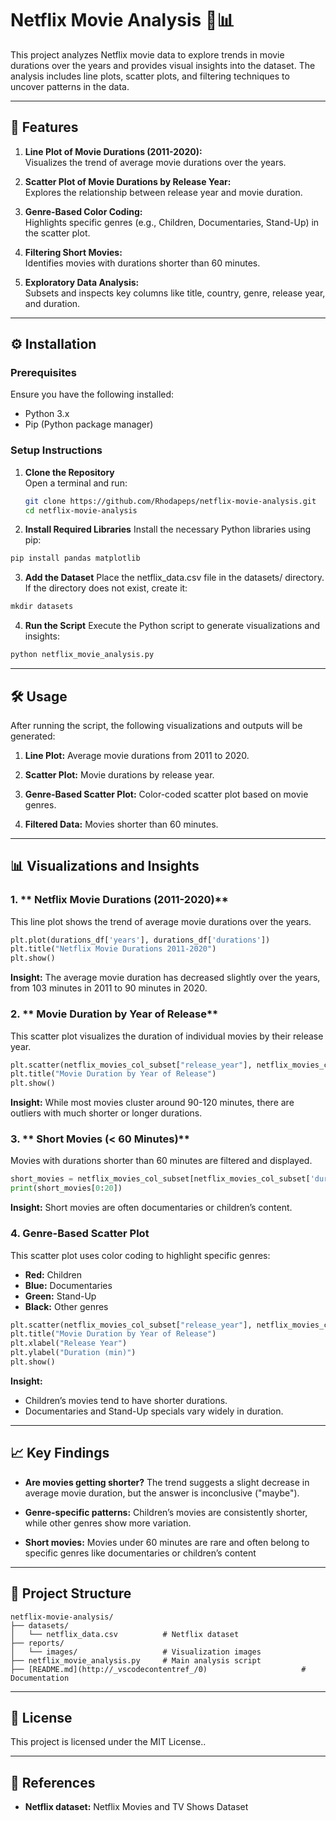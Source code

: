 # Netflix Movie Analysis 🎥📊

This project analyzes Netflix movie data to explore trends in movie durations over the years and provides visual insights into the dataset. The analysis includes line plots, scatter plots, and filtering techniques to uncover patterns in the data.

---

## 📌 Features

1. **Line Plot of Movie Durations (2011-2020):**  
   Visualizes the trend of average movie durations over the years.
   
2. **Scatter Plot of Movie Durations by Release Year:**  
   Explores the relationship between release year and movie duration.
   
3. **Genre-Based Color Coding:**  
   Highlights specific genres (e.g., Children, Documentaries, Stand-Up) in the scatter plot.
   
4. **Filtering Short Movies:**  
   Identifies movies with durations shorter than 60 minutes.

5. **Exploratory Data Analysis:**  
   Subsets and inspects key columns like title, country, genre, release year, and duration.

---

## ⚙️ Installation

### Prerequisites
Ensure you have the following installed:
- Python 3.x
- Pip (Python package manager)

### Setup Instructions

1. **Clone the Repository**  
   Open a terminal and run:
   ```sh
   git clone https://github.com/Rhodapeps/netflix-movie-analysis.git
   cd netflix-movie-analysis

2. **Install Required Libraries**
    Install the necessary Python libraries using pip:
```python
pip install pandas matplotlib
```
3. **Add the Dataset**
   Place the netflix_data.csv file in the datasets/ directory. If the directory does not exist, create it:
```python
mkdir datasets
```
4. **Run the Script**
   Execute the Python script to generate visualizations and insights:
```python
python netflix_movie_analysis.py
```

---

## 🛠 Usage

After running the script, the following visualizations and outputs will be generated:

1. **Line Plot:** Average movie durations from 2011 to 2020.

2. **Scatter Plot:** Movie durations by release year.

3. **Genre-Based Scatter Plot:** Color-coded scatter plot based on movie genres.

4. **Filtered Data:** Movies shorter than 60 minutes.


---

## 📊 Visualizations and Insights

### 1. ** Netflix Movie Durations (2011-2020)**

This line plot shows the trend of average movie durations over the years.

```python
plt.plot(durations_df['years'], durations_df['durations'])
plt.title("Netflix Movie Durations 2011-2020")
plt.show()
```
**Insight:**
The average movie duration has decreased slightly over the years, from 103 minutes in 2011 to 90 minutes in 2020.

### 2. ** Movie Duration by Year of Release**

This scatter plot visualizes the duration of individual movies by their release year.

```python
plt.scatter(netflix_movies_col_subset["release_year"], netflix_movies_col_subset["duration"])
plt.title("Movie Duration by Year of Release")
plt.show()
```

**Insight:**
While most movies cluster around 90-120 minutes, there are outliers with much shorter or longer durations.

### 3. ** Short Movies (< 60 Minutes)**
Movies with durations shorter than 60 minutes are filtered and displayed.

```python
short_movies = netflix_movies_col_subset[netflix_movies_col_subset['duration'] < 60]
print(short_movies[0:20])
```

**Insight:**
Short movies are often documentaries or children’s content.

### 4. **Genre-Based Scatter Plot**
This scatter plot uses color coding to highlight specific genres:

- **Red:** Children
- **Blue:** Documentaries
- **Green:** Stand-Up
- **Black:** Other genres

```python
plt.scatter(netflix_movies_col_subset["release_year"], netflix_movies_col_subset["duration"], c=colors)
plt.title("Movie Duration by Year of Release")
plt.xlabel("Release Year")
plt.ylabel("Duration (min)")
plt.show()
```

**Insight:**
- Children’s movies tend to have shorter durations.
- Documentaries and Stand-Up specials vary widely in duration.

---

## 📈 Key Findings

- **Are movies getting shorter?**
The trend suggests a slight decrease in average movie duration, but the answer is inconclusive ("maybe").

- **Genre-specific patterns:**
Children’s movies are consistently shorter, while other genres show more variation.

- **Short movies:**
Movies under 60 minutes are rare and often belong to specific genres like documentaries or children’s content

---

## 📂 Project Structure

```text
netflix-movie-analysis/
├── datasets/
│   └── netflix_data.csv          # Netflix dataset
├── reports/
│   └── images/                   # Visualization images
├── netflix_movie_analysis.py     # Main analysis script
├── [README.md](http://_vscodecontentref_/0)                     # Documentation
```

---

## 📄 License

This project is licensed under the MIT License..

---

## 🔗 References

- **Netflix dataset:** Netflix Movies and TV Shows Dataset

